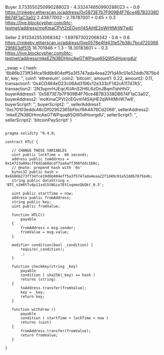 Buyer
3.733550250990288023 - 4.332474850990288023 = - 0.6
https://rinkeby.etherscan.io/address/0x5873E7b7F909B4F76ce4B7B3338DB674F1aC3a02
2.43877002 - 2.78787001 + 0.65  = 0.3
https://live.blockcypher.com/btc-testnet/address/moKmaCPVt2cEGvm14SAjHE2qWHtMriW7w8/

Seller
2.913342553068342 - 1.697673022068342 - 0.6 = 0.6
https://rinkeby.etherscan.io/address/0xe0578e4fd431e57b38c7bcd72036629f803df515
16.701946 + 1.3 - 18.30183601 = - 0.3
https://live.blockcypher.com/btc-testnet/address/mkeEZN3BDHmcAeGTWPquq65QW5dHoxrgdU/



 _swap = { 
     hash: '6b86b273ff34fce19d6b804eff5a3f5747ada4eaa22f1d49c01e52ddb7875b4b',
     key: '',
     coin1: 'ethereum',
     coin2: 'bitcoin',
     amount1: 0.22,
     amount2: 0.11,
     transaction1: '0x4CD464eD23c06Ad3196c12e333cF142cA11747A5',
     transaction2: '2N3upnrHJEqcXUAnS2H6L6zDnJBqmTqhHhG',
     buyerAddress1: '0x5873E7b7F909B4F76ce4B7B3338DB674F1aC3a02',
     buyerAddress2: 'moKmaCPVt2cEGvm14SAjHE2qWHtMriW7w8',
     buyerScript1: '',
     buyerScript2: '',
     sellerAddress1: '0xc70103eddcA6cDf02952365bFbcf9A4A76Cd2066',
     sellerAddress2: 'mkeEZN3BDHmcAeGTWPquq65QW5dHoxrgdU',
     sellerScript1: '',
     sellerScript2: 'bitcoinPayScript' 
 }



 ```

pragma solidity ^0.4.0;

contract HTLC {
    
    // CHANGE THESE VARIABLES
    uint public lockTime =  60 seconds;
    address public toAddress = 0x14723a09acff6d2a60dcdf7aa4aff308fddc160c;
    // @note: prepend hash with '0x'
    bytes32 public hash = 0x6b86b273ff34fce19d6b804eff5a3f5747ada4eaa22f1d49c01e52ddb7875b4b;
    string public dataString = 'BTC_n2mRtTv6p11sd15tNGio7EtCxqnmzQkQkt_0.5';

    uint public startTime = now;
    address public fromAddress;
    string public key;
    uint public fromValue;
    
    function HTLC() 
        payable 
    {
        fromAddress = msg.sender;
        fromValue = msg.value;
    }

    modifier condition(bool _condition) {
        require(_condition);
        _;
    }
    
    function checkKey(string _key)
        payable
        condition ( sha256(_key) == hash )
        returns (string)
    {
        toAddress.transfer(fromValue);
        key = _key;
        return key;
    }
    
    function withdraw () 
        payable
        condition ( startTime + lockTime < now )
        returns (uint)
    {
        fromAddress.transfer(fromValue);
        return fromValue;
    }
    
}


 ```